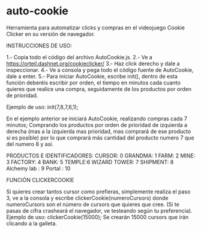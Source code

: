 # auto-cookie
Herramienta para automatizar clicks y compras en el videojuego Cookie Clicker en su versión de navegador.

INSTRUCCIONES DE USO:

1.- Copia todo el código del archivo AutoCookie.js.
2.- Ve a https://orteil.dashnet.org/cookieclicker/
3.- Haz click derecho y dale a inspeccionar.
4.- Ve a consola y pega todo el código fuente de AutoCookie, dale a enter.
5.- Para iniciar AutoCookie, escribe init(), dentro de esta función deberéis escribir por orden, el tiempo en minutos cada cuanto quieres que
realice una compra, seguidamente de los productos por orden de prioridad.

Ejemplo de uso:
init(7,8,7,6,1);  

En el ejemplo anterior se iniciará AutoCookie, realizando compras cada 7 minutos; Comprando los productos por orden de prioridad
de izquierda a derecha (mas a la izquierda mas prioridad, mas comprará de ese producto si es posible) por lo que comprará más
cantidad del producto numero 7 que del numero 8 y así.

PRODUCTOS E IDENTIFICADORES:
CURSOR: 0
GRANDMA: 1
FARM: 2
MINE: 3
FACTORY: 4
BANK: 5
TEMPLE:6
WIZARD TOWER: 7
SHIPMENT: 8
Alchemy lab : 9
Portal : 10

FUNCIÓN CLICKERCOOKIE

Si quieres crear tantos cursor como prefieras, simplemente realiza el paso 3, ve a la consola y escribe clickerCookie(numeroCursors)
donde numeroCursors son el número de cursors que quieres que cree. (Si te pasas de cifra crasheará el navegador, ve testeando según tu preferencia).
Ejemplo de uso:
clickerCookie(15000); 
Se crearán 15000 cursors que irán clicando a la galleta.
